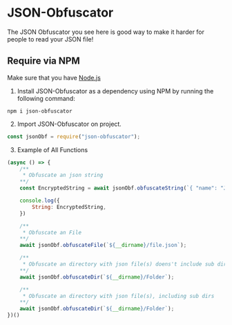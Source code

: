 # JSON-Obfuscator
The JSON Obfuscator you see here is good way to make it harder for people to read your JSON file!

## Require via NPM
Make sure that you have [Node.js](https://nodejs.org/en/)

1. Install JSON-Obfuscator as a dependency using NPM by running the following command:
```
npm i json-obfuscator
```
2. Import JSON-Obfuscator on project.
```js
const jsonObf = require("json-obfuscator");
```
3. Example of All Functions
```js
(async () => {
    /**
     * Obfuscate an json string 
    **/
    const EncryptedString = await jsonObf.obfuscateString(`{ "name": "John", "age": 30, "city": "New York" }`);

    console.log({
        String: EncryptedString,
    })

    /**
     * Obfuscate an File
    **/
    await jsonObf.obfuscateFile(`${__dirname}/file.json`);

    /**
     * Obfuscate an directory with json file(s) doens't include sub dirs
    **/
    await jsonObf.obfuscateDir(`${__dirname}/Folder`);

    /**
     * Obfuscate an directory with json file(s), including sub dirs
    **/
    await jsonObf.obfuscateDir(`${__dirname}/Folder`);
})()
```
